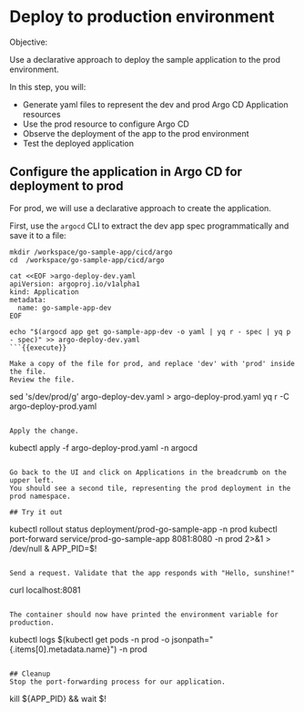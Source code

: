 # Deploy to production environment

Objective:


Use a declarative approach to deploy the sample application to the prod environment.

In this step, you will:
* Generate yaml files to represent the dev and prod Argo CD Application resources
* Use the prod resource to configure Argo CD
* Observe the deployment of the app to the prod environment
* Test the deployed application

## Configure the application in Argo CD for deployment to prod

For prod, we will use a declarative approach to create the application.

First, use the `argocd` CLI to extract the dev app spec programmatically and save it to a file:

```
mkdir /workspace/go-sample-app/cicd/argo
cd  /workspace/go-sample-app/cicd/argo

cat <<EOF >argo-deploy-dev.yaml
apiVersion: argoproj.io/v1alpha1
kind: Application
metadata:
  name: go-sample-app-dev
EOF

echo "$(argocd app get go-sample-app-dev -o yaml | yq r - spec | yq p - spec)" >> argo-deploy-dev.yaml
```{{execute}}

Make a copy of the file for prod, and replace 'dev' with 'prod' inside the file.
Review the file.
```
sed 's/dev/prod/g' argo-deploy-dev.yaml > argo-deploy-prod.yaml
yq r -C argo-deploy-prod.yaml
```{{execute}}

Apply the change.
```
kubectl apply -f argo-deploy-prod.yaml -n argocd
```{{execute}}

Go back to the UI and click on Applications in the breadcrumb on the upper left.
You should see a second tile, representing the prod deployment in the prod namespace.

## Try it out

```
kubectl rollout status deployment/prod-go-sample-app -n prod
kubectl port-forward service/prod-go-sample-app 8081:8080 -n prod 2>&1 > /dev/null &
APP_PID=$!
```{{execute}}

Send a request. Validate that the app responds with "Hello, sunshine!"

```
curl localhost:8081
```{{execute}}

The container should now have printed the environment variable for production.

```
kubectl logs $(kubectl get pods -n prod -o jsonpath="{.items[0].metadata.name}") -n prod
```{{execute}}

## Cleanup
Stop the port-forwarding process for our application.

```
kill ${APP_PID} && wait $!
```{{execute}}

